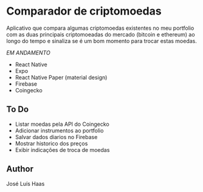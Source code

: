 # Comparador de criptomoedas
Aplicativo que compara algumas criptomoedas existentes no meu portfolio com as duas principais criptomoeadas do mercado (bitcoin e ethereum) ao longo do tempo e sinaliza se é um bom momento para trocar estas moedas.

*EM ANDAMENTO*

- React Native
- Expo
- React Native Paper (material design)
- Firebase
- Coingecko

## To Do
- Listar moedas pela API do Coingecko
- Adicionar instrumentos ao portfolio
- Salvar dados diarios no Firebase
- Mostrar historico dos preços
- Exibir indicações de troca de moedas

## Author
José Luís Haas

